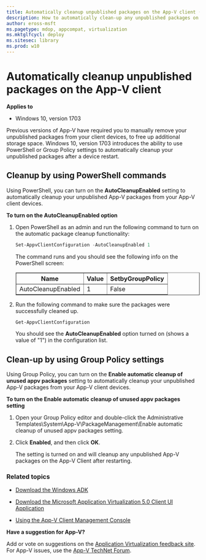 ```yaml
---
title: Automatically cleanup unpublished packages on the App-V client (Windows 10)
description: How to automatically clean-up any unpublished packages on your App-V client devices.
author: eross-msft
ms.pagetype: mdop, appcompat, virtualization
ms.mktglfcycl: deploy
ms.sitesec: library
ms.prod: w10
---
```



# Automatically cleanup unpublished packages on the App-V client

**Applies to**
-   Windows 10, version 1703

Previous versions of App-V have required you to manually remove your unpublished packages from your client devices, to free up additional storage space. Windows 10, version 1703 introduces the ability to use PowerShell or Group Policy settings to automatically cleanup your unpublished packages after a device restart.

## Cleanup by using PowerShell commands
Using PowerShell, you can turn on the **AutoCleanupEnabled** setting to automatically cleanup your unpublished App-V packages from your App-V client devices.

**To turn on the AutoCleanupEnabled option**
1. Open PowerShell as an admin and run the following command to turn on the automatic package cleanup functionality:

    ```ps1
    Set-AppvClientConfiguration -AutoCleanupEnabled 1
    ```
    The command runs and you should see the following info on the PowerShell screen:
    
    <table border="1">
        <tr>
            <thead>
                <th>Name</th>
                <th>Value</th>
                <th>SetbyGroupPolicy</th>
            </thead>
        </tr>
        <tbody>
            <tr>
                <td>AutoCleanupEnabled</td>
                <td>1</td>
                <td>False</td>
            </tr>
        </tbody>
    </table>

2. Run the following command to make sure the packages were successfully cleaned up.

    ```ps1
    Get-AppvClientConfiguration
    ```
    You should see the **AutoCleanupEnabled** option turned on (shows a value of "1") in the configuration list.

## Clean-up by using Group Policy settings
Using Group Policy, you can turn on the **Enable automatic cleanup of unused appv packages** setting to automatically cleanup your unpublished App-V packages from your App-V client devices.

**To turn on the Enable automatic cleanup of unused appv packages setting**
1. Open your Group Policy editor and double-click the Administrative Templates\System\App-V\PackageManagement\Enable automatic cleanup of unused appv packages setting.

2. Click **Enabled**, and then click **OK**.

    The setting is turned on and will cleanup any unpublished App-V packages on the App-V Client after restarting.

### Related topics
- [Download the Windows ADK](https://developer.microsoft.com/windows/hardware/windows-assessment-deployment-kit)

- [Download the Microsoft Application Virtualization 5.0 Client UI Application](https://www.microsoft.com/en-us/download/details.aspx?id=41186)

- [Using the App-V Client Management Console](appv-using-the-client-management-console.md)


**Have a suggestion for App-V?**<p>
Add or vote on suggestions on the [Application Virtualization feedback site](http://appv.uservoice.com/forums/280448-microsoft-application-virtualization).<br>For App-V issues, use the [App-V TechNet Forum](https://social.technet.microsoft.com/Forums/en-US/home?forum=mdopappv).